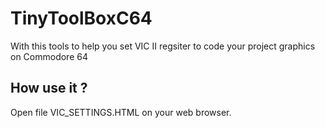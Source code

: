 # TinyToolBoxC64

With this tools to help you set VIC II regsiter to code your project graphics on Commodore 64

## How use it ?

Open file VIC_SETTINGS.HTML on your web browser. 


